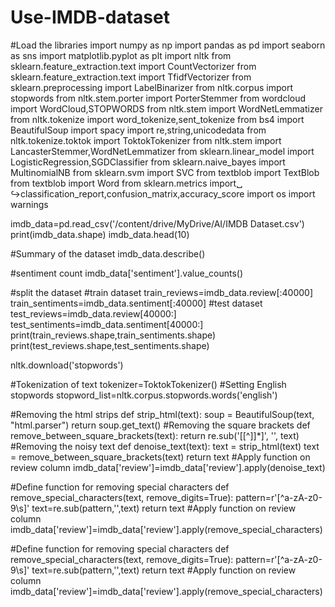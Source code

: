 # Use-IMDB-dataset


#Load the libraries
import numpy as np
import pandas as pd
import seaborn as sns
import matplotlib.pyplot as plt
import nltk
from sklearn.feature_extraction.text import CountVectorizer
from sklearn.feature_extraction.text import TfidfVectorizer
from sklearn.preprocessing import LabelBinarizer
from nltk.corpus import stopwords
from nltk.stem.porter import PorterStemmer
from wordcloud import WordCloud,STOPWORDS
from nltk.stem import WordNetLemmatizer
from nltk.tokenize import word_tokenize,sent_tokenize
from bs4 import BeautifulSoup
import spacy
import re,string,unicodedata
from nltk.tokenize.toktok import ToktokTokenizer
from nltk.stem import LancasterStemmer,WordNetLemmatizer
from sklearn.linear_model import LogisticRegression,SGDClassifier
from sklearn.naive_bayes import MultinomialNB
from sklearn.svm import SVC
from textblob import TextBlob
from textblob import Word
from sklearn.metrics import␣
↪classification_report,confusion_matrix,accuracy_score
import os
import warnings

imdb_data=pd.read_csv('/content/drive/MyDrive/AI/IMDB Dataset.csv')
print(imdb_data.shape)
imdb_data.head(10)


#Summary of the dataset
imdb_data.describe()


 #sentiment count
imdb_data['sentiment'].value_counts()


#split the dataset
#train dataset
train_reviews=imdb_data.review[:40000]
train_sentiments=imdb_data.sentiment[:40000]
#test dataset
test_reviews=imdb_data.review[40000:]
test_sentiments=imdb_data.sentiment[40000:]
print(train_reviews.shape,train_sentiments.shape)
print(test_reviews.shape,test_sentiments.shape)


nltk.download('stopwords')


 #Tokenization of text
tokenizer=ToktokTokenizer()
#Setting English stopwords
stopword_list=nltk.corpus.stopwords.words('english')


#Removing the html strips
def strip_html(text):
soup = BeautifulSoup(text, "html.parser")
return soup.get_text()
#Removing the square brackets
def remove_between_square_brackets(text):
return re.sub('\[[^]]*\]', '', text)
#Removing the noisy text
def denoise_text(text):
text = strip_html(text)
text = remove_between_square_brackets(text)
return text
#Apply function on review column
imdb_data['review']=imdb_data['review'].apply(denoise_text)

#Define function for removing special characters
def remove_special_characters(text, remove_digits=True):
pattern=r'[^a-zA-z0-9\s]'
text=re.sub(pattern,'',text)
return text
#Apply function on review column
imdb_data['review']=imdb_data['review'].apply(remove_special_characters)


#Define function for removing special characters
def remove_special_characters(text, remove_digits=True):
pattern=r'[^a-zA-z0-9\s]'
text=re.sub(pattern,'',text)
return text
#Apply function on review column
imdb_data['review']=imdb_data['review'].apply(remove_special_characters)

